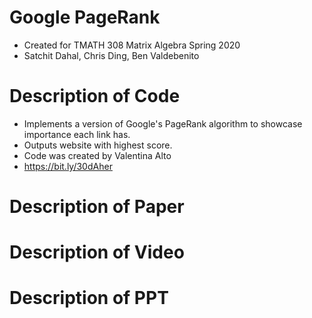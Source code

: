 # Google PageRank
- Created for TMATH 308 Matrix Algebra Spring 2020 
- Satchit Dahal, Chris Ding, Ben Valdebenito
# Description of Code
- Implements a version of Google's PageRank algorithm to showcase importance each link has.
- Outputs website with highest score.
- Code was created by Valentina Alto
- https://bit.ly/30dAher

# Description of Paper

# Description of Video

# Description of PPT
